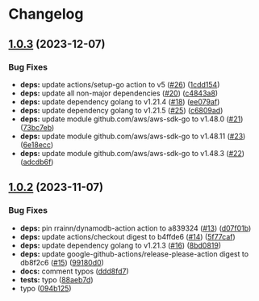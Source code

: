 # Changelog

## [1.0.3](https://github.com/nabeken/aws-go-dynamodb/compare/v1.0.2...v1.0.3) (2023-12-07)


### Bug Fixes

* **deps:** update actions/setup-go action to v5 ([#26](https://github.com/nabeken/aws-go-dynamodb/issues/26)) ([1cdd154](https://github.com/nabeken/aws-go-dynamodb/commit/1cdd15498ed59f8ac7c844d67471aa70d4913ff9))
* **deps:** update all non-major dependencies ([#20](https://github.com/nabeken/aws-go-dynamodb/issues/20)) ([c4843a8](https://github.com/nabeken/aws-go-dynamodb/commit/c4843a8059dbfc25a9ed5e349eaa591396347d48))
* **deps:** update dependency golang to v1.21.4 ([#18](https://github.com/nabeken/aws-go-dynamodb/issues/18)) ([ee079af](https://github.com/nabeken/aws-go-dynamodb/commit/ee079afd09babb6a2f7bbf299f3b7c514aad748d))
* **deps:** update dependency golang to v1.21.5 ([#25](https://github.com/nabeken/aws-go-dynamodb/issues/25)) ([c6809ad](https://github.com/nabeken/aws-go-dynamodb/commit/c6809ad843307954b6c5705e2675f0776869c433))
* **deps:** update module github.com/aws/aws-sdk-go to v1.48.0 ([#21](https://github.com/nabeken/aws-go-dynamodb/issues/21)) ([73bc7eb](https://github.com/nabeken/aws-go-dynamodb/commit/73bc7ebcc19a6c47729aeb16a69d2d7c291eaf4d))
* **deps:** update module github.com/aws/aws-sdk-go to v1.48.11 ([#23](https://github.com/nabeken/aws-go-dynamodb/issues/23)) ([6e18ecc](https://github.com/nabeken/aws-go-dynamodb/commit/6e18ecc3f80821f3a516e1d0c036e44c64c193ee))
* **deps:** update module github.com/aws/aws-sdk-go to v1.48.3 ([#22](https://github.com/nabeken/aws-go-dynamodb/issues/22)) ([adcdb6f](https://github.com/nabeken/aws-go-dynamodb/commit/adcdb6fe6097405d40eae232b2ef8f0ed325228a))

## [1.0.2](https://github.com/nabeken/aws-go-dynamodb/compare/v1.0.1...v1.0.2) (2023-11-07)


### Bug Fixes

* **deps:** pin rrainn/dynamodb-action action to a839324 ([#13](https://github.com/nabeken/aws-go-dynamodb/issues/13)) ([d07f01b](https://github.com/nabeken/aws-go-dynamodb/commit/d07f01b3f724b4d3f931c0506ad617cff8993398))
* **deps:** update actions/checkout digest to b4ffde6 ([#14](https://github.com/nabeken/aws-go-dynamodb/issues/14)) ([5f77caf](https://github.com/nabeken/aws-go-dynamodb/commit/5f77caf7c611f88a9094128da51d9938b2908f0f))
* **deps:** update dependency golang to v1.21.3 ([#16](https://github.com/nabeken/aws-go-dynamodb/issues/16)) ([8bd0819](https://github.com/nabeken/aws-go-dynamodb/commit/8bd081920ae3e2cc0bc334b3b07a88c509c76b9b))
* **deps:** update google-github-actions/release-please-action digest to db8f2c6 ([#15](https://github.com/nabeken/aws-go-dynamodb/issues/15)) ([99180d0](https://github.com/nabeken/aws-go-dynamodb/commit/99180d09588a965d0e5d238e5d39bcc83e12e3a3))
* **docs:** comment typos ([ddd8fd7](https://github.com/nabeken/aws-go-dynamodb/commit/ddd8fd7679ce23a62a03ea124ba0176e4eaa8895))
* **tests:** typo ([88aeb7d](https://github.com/nabeken/aws-go-dynamodb/commit/88aeb7dd484267a2455e5b7c0dcdaf7e0ac621dc))
* typo ([094b125](https://github.com/nabeken/aws-go-dynamodb/commit/094b1257682823bd3628d6929985eb37fe0937f0))
